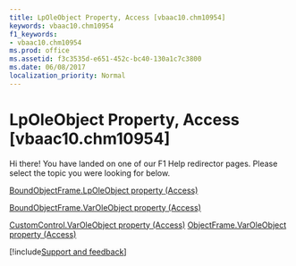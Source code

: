 ```yaml
---
title: LpOleObject Property, Access [vbaac10.chm10954]
keywords: vbaac10.chm10954
f1_keywords:
- vbaac10.chm10954
ms.prod: office
ms.assetid: f3c3535d-e651-452c-bc40-130a1c7c3800
ms.date: 06/08/2017
localization_priority: Normal
---
```



# LpOleObject Property, Access [vbaac10.chm10954]

Hi there! You have landed on one of our F1 Help redirector pages. Please select the topic you were looking for below.

[BoundObjectFrame.LpOleObject property (Access)](https://msdn.microsoft.com/library/0e016e4f-8951-04b6-d8fe-00dba757b04e%28Office.15%29.aspx)

[BoundObjectFrame.VarOleObject property (Access)](https://msdn.microsoft.com/library/3e1a6a95-d238-45ba-172d-1a1b22fb37be%28Office.15%29.aspx)

[CustomControl.VarOleObject property (Access)](https://msdn.microsoft.com/library/7de5433c-a2da-bb8e-35d2-9c7aae1ff2cd%28Office.15%29.aspx)
[ObjectFrame.VarOleObject property (Access)](https://msdn.microsoft.com/library/e04e769d-07fb-dacc-aa70-ddd3a064d785%28Office.15%29.aspx)

[!include[Support and feedback](~/includes/feedback-boilerplate.md)]